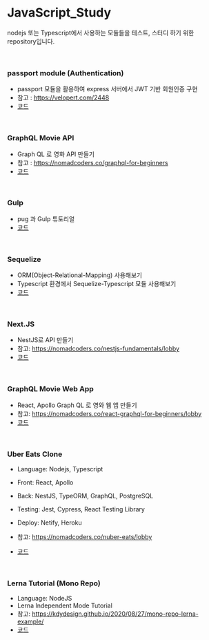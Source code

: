 # JavaScript_Study

nodejs 또는 Typescript에서 사용하는 모듈들을 테스트, 스터디 하기 위한 repository입니다.

<br/>

### passport module (Authentication)

- passport 모듈을 활용하여 express 서버에서 JWT 기반 회원인증 구현
- 참고 : https://velopert.com/2448
- [코드](./passport-jwt-test/)

<br/>

### GraphQL Movie API

- Graph QL 로 영화 API 만들기
- 참고 : https://nomadcoders.co/graphql-for-beginners
- [코드](./graphql-API/)

<br />

### Gulp

- pug 과 Gulp 튜토리얼
- [코드](./gulp_test/)

<br />

### Sequelize

- ORM(Object-Relational-Mapping) 사용해보기
- Typescript 환경에서 Sequelize-Typescript 모듈 사용해보기
- [코드](./sequelize/)

<br />

### Next.JS

- NestJS로 API 만들기
- 참고: https://nomadcoders.co/nestjs-fundamentals/lobby
- [코드](./nestjs-study)

<br />

### GraphQL Movie Web App

- React, Apollo Graph QL 로 영와 웹 앱 만들기
- 참고: https://nomadcoders.co/react-graphql-for-beginners/lobby
- [코드](./apollo-study)

<br />

### Uber Eats Clone

- Language: Nodejs, Typescript
- Front: React, Apollo
- Back: NestJS, TypeORM, GraphQL, PostgreSQL
- Testing: Jest, Cypress, React Testing Library
- Deploy: Netify, Heroku

- 참고: https://nomadcoders.co/nuber-eats/lobby
- [코드](./uber-eats)

<br />

### Lerna Tutorial (Mono Repo)

- Language: NodeJS
- Lerna Independent Mode Tutorial
- 참고: https://kdydesign.github.io/2020/08/27/mono-repo-lerna-example/
- [코드](./lerna-independant)